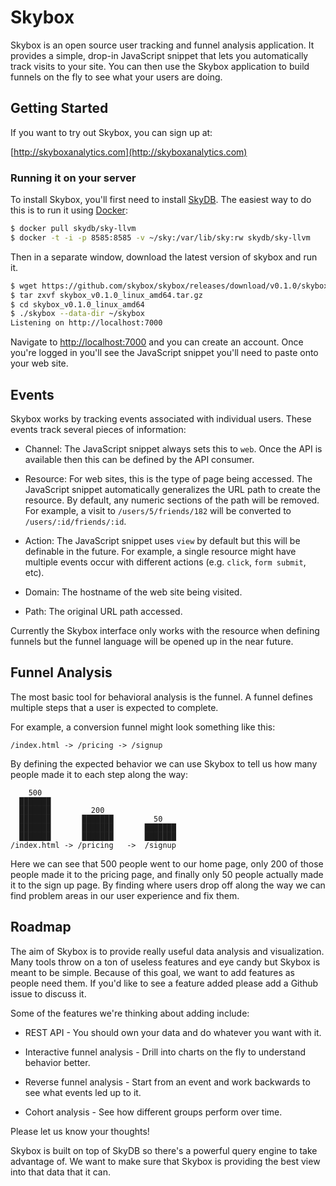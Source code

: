 Skybox
======

Skybox is an open source user tracking and funnel analysis application.
It provides a simple, drop-in JavaScript snippet that lets you automatically track visits to your site.
You can then use the Skybox application to build funnels on the fly to see what your users are doing.


## Getting Started

If you want to try out Skybox, you can sign up at:

[http://skyboxanalytics.com](http://skyboxanalytics.com)


### Running it on your server

To install Skybox, you'll first need to install [SkyDB](http://github.com/skydb/sky).
The easiest way to do this is to run it using [Docker](https://www.docker.io/):

```sh
$ docker pull skydb/sky-llvm
$ docker -t -i -p 8585:8585 -v ~/sky:/var/lib/sky:rw skydb/sky-llvm 
```

Then in a separate window, download the latest version of skybox and run it.

```sh
$ wget https://github.com/skybox/skybox/releases/download/v0.1.0/skybox_0.1.0_linux_amd64.tar.gz
$ tar zxvf skybox_v0.1.0_linux_amd64.tar.gz
$ cd skybox_v0.1.0_linux_amd64
$ ./skybox --data-dir ~/skybox
Listening on http://localhost:7000
```

Navigate to [http://localhost:7000](http://localhost:7000) and you can create an account.
Once you're logged in you'll see the JavaScript snippet you'll need to paste onto your web site.


## Events

Skybox works by tracking events associated with individual users.
These events track several pieces of information:

- Channel: The JavaScript snippet always sets this to `web`. Once the API is available then this can be defined by the API consumer.

- Resource: For web sites, this is the type of page being accessed. The JavaScript snippet automatically generalizes the URL path to create the resource. By default, any numeric sections of the path will be removed. For example, a visit to `/users/5/friends/182` will be converted to `/users/:id/friends/:id`.

- Action: The JavaScript snippet uses `view` by default but this will be definable in the future. For example, a single resource might have multiple events occur with different actions (e.g. `click`, `form submit`, etc).

- Domain: The hostname of the web site being visited.

- Path: The original URL path accessed.

Currently the Skybox interface only works with the resource when defining funnels but the funnel language will be opened up in the near future.


## Funnel Analysis

The most basic tool for behavioral analysis is the funnel.
A funnel defines multiple steps that a user is expected to complete.

For example, a conversion funnel might look something like this:

```
/index.html -> /pricing -> /signup
```

By defining the expected behavior we can use Skybox to tell us how many people made it to each step along the way:

```
    500
  ███████
  ███████         200
  ███████       ███████         50
  ███████       ███████       ███████
  ███████       ███████       ███████
/index.html -> /pricing   ->  /signup
```

Here we can see that 500 people went to our home page, only 200 of those people made it to the pricing page, and finally only 50 people actually made it to the sign up page. By finding where users drop off along the way we can find problem areas in our user experience and fix them.


## Roadmap

The aim of Skybox is to provide really useful data analysis and visualization.
Many tools throw on a ton of useless features and eye candy but Skybox is meant to be simple.
Because of this goal, we want to add features as people need them.
If you'd like to see a feature added please add a Github issue to discuss it.

Some of the features we're thinking about adding include:

* REST API - You should own your data and do whatever you want with it.

* Interactive funnel analysis - Drill into charts on the fly to understand behavior better.

* Reverse funnel analysis - Start from an event and work backwards to see what events led up to it.

* Cohort analysis - See how different groups perform over time.

Please let us know your thoughts!

Skybox is built on top of SkyDB so there's a powerful query engine to take advantage of.
We want to make sure that Skybox is providing the best view into that data that it can.
